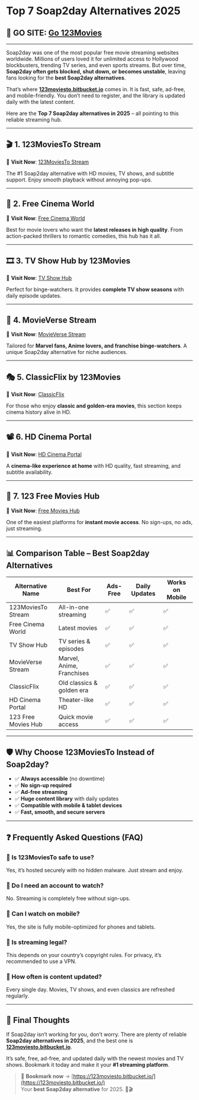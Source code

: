 # Top 7 Soap2day Alternatives 2025

##  🚀 **GO SITE**: [Go 123Movies](https://123moviesto.bitbucket.io/)

---

Soap2day was one of the most popular free movie streaming websites worldwide. Millions of users loved it for unlimited access to Hollywood blockbusters, trending TV series, and even sports streams. But over time, **Soap2day often gets blocked, shut down, or becomes unstable**, leaving fans looking for the **best Soap2day alternatives**.  

That’s where **[123moviesto.bitbucket.io](https://123moviesto.bitbucket.io/)** comes in. It is fast, safe, ad-free, and mobile-friendly. You don’t need to register, and the library is updated daily with the latest content.  

Here are the **Top 7 Soap2day alternatives in 2025** – all pointing to this reliable streaming hub.  

---

## 🎬 1. 123MoviesTo Stream  
📍 **Visit Now**: [123MoviesTo Stream](https://123moviesto.bitbucket.io/)  

The #1 Soap2day alternative with HD movies, TV shows, and subtitle support. Enjoy smooth playback without annoying pop-ups.  

---

## 🎥 2. Free Cinema World  
📍 **Visit Now**: [Free Cinema World](https://123moviesto.bitbucket.io/)  

Best for movie lovers who want the **latest releases in high quality**. From action-packed thrillers to romantic comedies, this hub has it all.  

---

## 🎞 3. TV Show Hub by 123Movies  
📍 **Visit Now**: [TV Show Hub](https://123moviesto.bitbucket.io/)  

Perfect for binge-watchers. It provides **complete TV show seasons** with daily episode updates.  

---

## 🍿 4. MovieVerse Stream  
📍 **Visit Now**: [MovieVerse Stream](https://123moviesto.bitbucket.io/)  

Tailored for **Marvel fans, Anime lovers, and franchise binge-watchers**. A unique Soap2day alternative for niche audiences.  

---

## 🎭 5. ClassicFlix by 123Movies  
📍 **Visit Now**: [ClassicFlix](https://123moviesto.bitbucket.io/)  

For those who enjoy **classic and golden-era movies**, this section keeps cinema history alive in HD.  

---

## 📽 6. HD Cinema Portal  
📍 **Visit Now**: [HD Cinema Portal](https://123moviesto.bitbucket.io/)  

A **cinema-like experience at home** with HD quality, fast streaming, and subtitle availability.  

---

## 🧩 7. 123 Free Movies Hub  
📍 **Visit Now**: [Free Movies Hub](https://123moviesto.bitbucket.io/)  

One of the easiest platforms for **instant movie access**. No sign-ups, no ads, just streaming.  

---

## 📊 Comparison Table – Best Soap2day Alternatives

| Alternative Name       | Best For                  | Ads-Free | Daily Updates | Works on Mobile |
|------------------------|---------------------------|----------|---------------|-----------------|
| 123MoviesTo Stream     | All-in-one streaming      | ✅       | ✅            | ✅              |
| Free Cinema World      | Latest movies             | ✅       | ✅            | ✅              |
| TV Show Hub            | TV series & episodes      | ✅       | ✅            | ✅              |
| MovieVerse Stream      | Marvel, Anime, Franchises | ✅       | ✅            | ✅              |
| ClassicFlix            | Old classics & golden era | ✅       | ✅            | ✅              |
| HD Cinema Portal       | Theater-like HD           | ✅       | ✅            | ✅              |
| 123 Free Movies Hub    | Quick movie access        | ✅       | ✅            | ✅              |

---

## 🛡 Why Choose 123MoviesTo Instead of Soap2day?

- ✅ **Always accessible** (no downtime)  
- ✅ **No sign-up required**  
- ✅ **Ad-free streaming**  
- ✅ **Huge content library** with daily updates  
- ✅ **Compatible with mobile & tablet devices**  
- ✅ **Fast, smooth, and secure servers**  

---

## ❓ Frequently Asked Questions (FAQ)

### 🔹 Is 123MoviesTo safe to use?  
Yes, it’s hosted securely with no hidden malware. Just stream and enjoy.  

### 🔹 Do I need an account to watch?  
No. Streaming is completely free without sign-ups.  

### 🔹 Can I watch on mobile?  
Yes, the site is fully mobile-optimized for phones and tablets.  

### 🔹 Is streaming legal?  
This depends on your country’s copyright rules. For privacy, it’s recommended to use a VPN.  

### 🔹 How often is content updated?  
Every single day. Movies, TV shows, and even classics are refreshed regularly.  

---

## 🎯 Final Thoughts  

If Soap2day isn’t working for you, don’t worry. There are plenty of reliable **Soap2day alternatives in 2025**, and the best one is **[123moviesto.bitbucket.io](https://123moviesto.bitbucket.io/)**.  

It’s safe, free, ad-free, and updated daily with the newest movies and TV shows. Bookmark it today and make it your **#1 streaming platform**.  

> 📢 **Bookmark now** → [https://123moviesto.bitbucket.io/](https://123moviesto.bitbucket.io/)  
Your **best Soap2day alternative** for 2025. 🍿🎬
